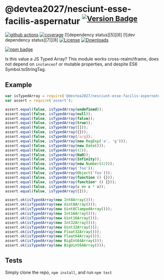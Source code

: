 # @devtea2027/nesciunt-esse-facilis-aspernatur <sup>[![Version Badge][npm-version-svg]][package-url]</sup>

[![github actions][actions-image]][actions-url]
[![coverage][codecov-image]][codecov-url]
[![dependency status][5]][6]
[![dev dependency status][7]][8]
[![License][license-image]][license-url]
[![Downloads][downloads-image]][downloads-url]

[![npm badge][npm-badge-png]][package-url]

Is this value a JS Typed Array? This module works cross-realm/iframe, does not depend on `instanceof` or mutable properties, and despite ES6 Symbol.toStringTag.

## Example

```js
var isTypedArray = require('@devtea2027/nesciunt-esse-facilis-aspernatur');
var assert = require('assert');

assert.equal(false, isTypedArray(undefined));
assert.equal(false, isTypedArray(null));
assert.equal(false, isTypedArray(false));
assert.equal(false, isTypedArray(true));
assert.equal(false, isTypedArray([]));
assert.equal(false, isTypedArray({}));
assert.equal(false, isTypedArray(/a/g));
assert.equal(false, isTypedArray(new RegExp('a', 'g')));
assert.equal(false, isTypedArray(new Date()));
assert.equal(false, isTypedArray(42));
assert.equal(false, isTypedArray(NaN));
assert.equal(false, isTypedArray(Infinity));
assert.equal(false, isTypedArray(new Number(42)));
assert.equal(false, isTypedArray('foo'));
assert.equal(false, isTypedArray(Object('foo')));
assert.equal(false, isTypedArray(function () {}));
assert.equal(false, isTypedArray(function* () {}));
assert.equal(false, isTypedArray(x => x * x));
assert.equal(false, isTypedArray([]));

assert.ok(isTypedArray(new Int8Array()));
assert.ok(isTypedArray(new Uint8Array()));
assert.ok(isTypedArray(new Uint8ClampedArray()));
assert.ok(isTypedArray(new Int16Array()));
assert.ok(isTypedArray(new Uint16Array()));
assert.ok(isTypedArray(new Int32Array()));
assert.ok(isTypedArray(new Uint32Array()));
assert.ok(isTypedArray(new Float32Array()));
assert.ok(isTypedArray(new Float64Array()));
assert.ok(isTypedArray(new BigInt64Array()));
assert.ok(isTypedArray(new BigUint64Array()));
```

## Tests
Simply clone the repo, `npm install`, and run `npm test`

[package-url]: https://npmjs.org/package/@devtea2027/nesciunt-esse-facilis-aspernatur
[npm-version-svg]: https://versionbadg.es/inspect-js/@devtea2027/nesciunt-esse-facilis-aspernatur.svg
[deps-svg]: https://david-dm.org/inspect-js/@devtea2027/nesciunt-esse-facilis-aspernatur.svg
[deps-url]: https://david-dm.org/inspect-js/@devtea2027/nesciunt-esse-facilis-aspernatur
[dev-deps-svg]: https://david-dm.org/inspect-js/@devtea2027/nesciunt-esse-facilis-aspernatur/dev-status.svg
[dev-deps-url]: https://david-dm.org/inspect-js/@devtea2027/nesciunt-esse-facilis-aspernatur#info=devDependencies
[npm-badge-png]: https://nodei.co/npm/@devtea2027/nesciunt-esse-facilis-aspernatur.png?downloads=true&stars=true
[license-image]: https://img.shields.io/npm/l/@devtea2027/nesciunt-esse-facilis-aspernatur.svg
[license-url]: LICENSE
[downloads-image]: https://img.shields.io/npm/dm/@devtea2027/nesciunt-esse-facilis-aspernatur.svg
[downloads-url]: https://npm-stat.com/charts.html?package=@devtea2027/nesciunt-esse-facilis-aspernatur
[codecov-image]: https://codecov.io/gh/inspect-js/@devtea2027/nesciunt-esse-facilis-aspernatur/branch/main/graphs/badge.svg
[codecov-url]: https://app.codecov.io/gh/inspect-js/@devtea2027/nesciunt-esse-facilis-aspernatur/
[actions-image]: https://img.shields.io/endpoint?url=https://github-actions-badge-u3jn4tfpocch.runkit.sh/inspect-js/@devtea2027/nesciunt-esse-facilis-aspernatur
[actions-url]: https://github.com/devtea2027/nesciunt-esse-facilis-aspernatur/actions

